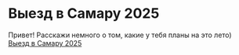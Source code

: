 # Выезд в Самару 2025   
Привет! Расскажи немного о том, какие у тебя планы на это лето)   
[Выезд в Самару 2025](https://forms.gle/AYTrTM2Rwa3gm8ik8)    
